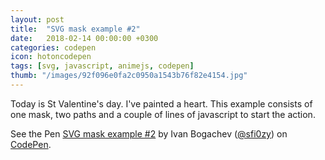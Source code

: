 ```yaml
---
layout: post
title:  "SVG mask example #2"
date:   2018-02-14 00:00:00 +0300
categories: codepen
icon: hotoncodepen
tags: [svg, javascript, animejs, codepen]
thumb: "/images/92f096e0fa2c0950a1543b76f82e4154.jpg"
---
```


Today is St Valentine's day. I've painted a heart. This example consists of one mask, two paths and a couple of lines of javascript to start the action.

<p data-height="338" data-theme-id="light" data-slug-hash="vdJVNd" data-default-tab="result" data-user="sfi0zy" data-embed-version="2" data-pen-title="SVG mask example #2" class="codepen">See the Pen <a href="https://codepen.io/sfi0zy/pen/vdJVNd/">SVG mask example #2</a> by Ivan Bogachev (<a href="https://codepen.io/sfi0zy">@sfi0zy</a>) on <a href="https://codepen.io">CodePen</a>.</p>
<script async src="https://production-assets.codepen.io/assets/embed/ei.js"></script>

